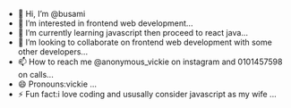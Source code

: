 - 👋 Hi, I’m @busami
- 👀 I’m interested in frontend web development...
- 🌱 I’m currently learning javascript then proceed to react java...
- 💞️ I’m looking to collaborate on frontend web development with some other developers...
- 📫 How to reach me @anonymous_vickie on instagram and 0101457598 on calls...
- 😄 Pronouns:vickie ...
- ⚡ Fun fact:i love coding and ususally consider javascript as my wife ...

<!---
busami/busami is a ✨ special ✨ repository because its `README.md` (this file) appears on your GitHub profile.
You can click the Preview link to take a look at your changes.
--->
